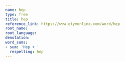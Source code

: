 ```yaml
---
name: hep
type: free
title: hep
reference_link: https://www.etymonline.com/word/hep
root_name: 
root_language: 
denotation: 
word_sums:
- sum: 'Hep + '
  respelling: hep
---
```

